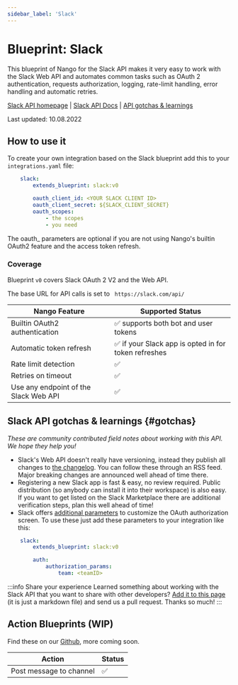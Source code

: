 ```yaml
---
sidebar_label: 'Slack'
---
```


# Blueprint: Slack

This blueprint of Nango for the Slack API makes it very easy to work with the Slack Web API and automates common tasks such as OAuth 2 authentication, requests authorization, logging, rate-limit handling, error handling and automatic retries.

[Slack API homepage](https://api.slack.com/)  |  [Slack API Docs](https://api.slack.com/docs)  |  [API gotchas & learnings](#gotchas)

Last updated: 10.08.2022

## How to use it
To create your own integration based on the Slack blueprint add this to your `integrations.yaml` file:

```yaml title=integrations.yaml
    slack:
        extends_blueprint: slack:v0

        oauth_client_id: <YOUR SLACK CLIENT ID>
        oauth_client_secret: ${SLACK_CLIENT_SECRET}
        oauth_scopes:
            - the scopes
            - you need
```
The oauth_ parameters are optional if you are not using Nango's builtin OAuth2 feature and the access token refresh.

### Coverage
Blueprint `v0` covers Slack OAuth 2 V2 and the Web API.

The base URL for API calls is set to ` https://slack.com/api/`

| Nango Feature | Supported Status | 
|---|---|
| Builtin OAuth2 authentication | ✅  supports both bot and user tokens|
| Automatic token refresh | ✅ if your Slack app is opted in for token refreshes | 
| Rate limit detection | ✅ |
| Retries on timeout | ✅ |
| Use any endpoint of the Slack Web API | ✅ |

## Slack API gotchas & learnings {#gotchas}
_These are community contributed field notes about working with this API. We hope they help you!_

- Slack's Web API doesn't really have versioning, instead they publish all changes to [the changelog](https://api.slack.com/changelog). You can follow these through an RSS feed. Major breaking changes are announced well ahead of time there.
- Registering a new Slack app is fast & easy, no review required. Public distribution (so anybody can install it into their workspace) is also easy. If you want to get listed on the Slack Marketplace there are additional verification steps, plan this well ahead of time!
- Slack offers [additional parameters](https://api.slack.com/authentication/oauth-v2#obtaining) to customize the OAuth authorization screen. To use these just add these parameters to your integration like this:
```yaml title=integrations.yaml
    slack:
        extends_blueprint: slack:v0

        auth:
            authorization_params:
                team: <teamID>
```

:::info Share your experience
Learned something about working with the Slack API that you want to share with other developers? [Add it to this page](https://github.com/NangoHQ/nango/edit/main/docs/docs/blueprint-catalog/blueprint-slack.md) (it is just a markdown file) and send us a pull request. Thanks so much!
:::

## Action Blueprints (WIP)
Find these on our [Github](https://github.com/NangoHQ/nango/tree/main/nango-integrations/slack), more coming soon.

| Action | Status | 
|---|---|
| Post message to channel | ✅ |